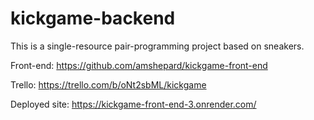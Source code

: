 # kickgame-backend
This is a single-resource pair-programming project based on sneakers.

Front-end: https://github.com/amshepard/kickgame-front-end

Trello: https://trello.com/b/oNt2sbML/kickgame

Deployed site: https://kickgame-front-end-3.onrender.com/
